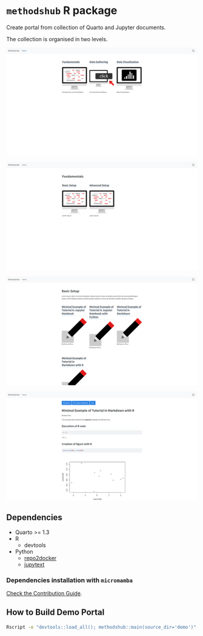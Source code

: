 # `methodshub` R package

Create portal from collection of Quarto and Jupyter documents.

The collection is organised in two levels.

![Screenshot of demo showing the content of the "root".](img/methodshub-root.png)

![Screenshot of demo showing the content of a 1st level collection.](img/methodshub-1st-level.png)

![Screenshot of demo showing the content of of a 2nd level collection.](img/methodshub-2nd-level.png)

![Screenshot of demo showing one document in the collection.](img/methodshub-content.png)

## Dependencies

- Quarto >= 1.3
- R
  - devtools
- Python
  - [repo2docker](https://repo2docker.readthedocs.io/)
  - [jupytext](https://jupytext.readthedocs.io/)

### Dependencies installation with `micromamba`

[Check the Contribution Guide](CONTRIBUTING.md#how-to).

## How to Build Demo Portal

```bash
Rscript -e "devtools::load_all(); methodshub::main(source_dir='demo')"
```